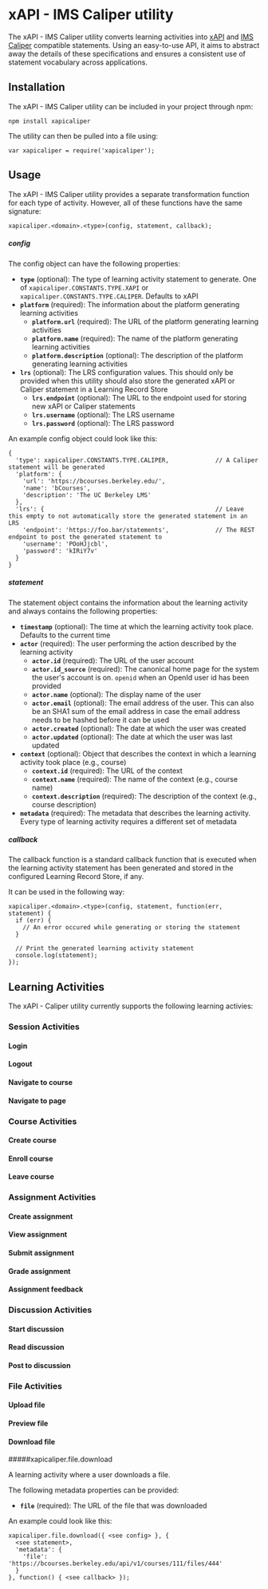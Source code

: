 # xAPI - IMS Caliper utility

The xAPI - IMS Caliper utility converts learning activities into [xAPI](https://github.com/adlnet/xAPI-Spec) and [IMS Caliper](https://www.imsglobal.org/activity/caliperram) compatible statements.
Using an easy-to-use API, it aims to abstract away the details of these specifications and ensures a consistent use of statement vocabulary across applications.

## Installation

The xAPI - IMS Caliper utility can be included in your project through npm:

```
npm install xapicaliper
```

The utility can then be pulled into a file using:

```
var xapicaliper = require('xapicaliper');
```

## Usage

The xAPI - IMS Caliper utility provides a separate transformation function for each type of activity.
However, all of these functions have the same signature:

```
xapicaliper.<domain>.<type>(config, statement, callback);
```

##### config

The config object can have the following properties:

* **`type`**                    (optional):             The type of learning activity statement to generate. One of `xapicaliper.CONSTANTS.TYPE.XAPI` or `xapicaliper.CONSTANTS.TYPE.CALIPER`. Defaults to xAPI
* **`platform`**                (required):             The information about the platform generating learning activities
  * **`platform.url`**          (required):             The URL of the platform generating learning activities
  * **`platform.name`**         (required):             The name of the platform generating learning activities
  * **`platform.description`**  (optional):             The description of the platform generating learning activities
* **`lrs`**                     (optional):             The LRS configuration values. This should only be provided when this utility should also store the generated xAPI or Caliper statement in a Learning Record Store
  * **`lrs.endpoint`**          (optional):             The URL to the endpoint used for storing new xAPI or Caliper statements
  * **`lrs.username`**          (optional):             The LRS username
  * **`lrs.password`**          (optional):             The LRS password

An example config object could look like this:

```
{
  'type': xapicaliper.CONSTANTS.TYPE.CALIPER,             // A Caliper statement will be generated
  'platform': {
    'url': 'https://bcourses.berkeley.edu/',
    'name': 'bCourses',
    'description': 'The UC Berkeley LMS'
  },
  'lrs': {                                                // Leave this empty to not automatically store the generated statement in an LRS
    'endpoint': 'https://foo.bar/statements',             // The REST endpoint to post the generated statement to
    'username': 'POoHJjcbl',
    'password': 'kIRiY7v'
  }
}
```

##### statement

The statement object contains the information about the learning activity and always contains the following properties:

* **`timestamp`**               (optional):             The time at which the learning activity took place. Defaults to the current time
* **`actor`**                   (required):             The user performing the action described by the learning activity
  * **`actor.id`**              (required):             The URL of the user account
  * **`actor.id_source`**       (required):             The canonical home page for the system the user's account is on. `openid` when an OpenId user id has been provided
  * **`actor.name`**            (optional):             The display name of the user
  * **`actor.email`**           (optional):             The email address of the user. This can also be an SHA1 sum of the email address in case the email address needs to be hashed before it can be used
  * **`actor.created`**         (optional):             The date at which the user was created
  * **`actor.updated`**         (optional):             The date at which the user was last updated
* **`context`**                 (optional):             Object that describes the context in which a learning activity took place (e.g., course)
  * **`context.id`**            (required):             The URL of the context
  * **`context.name`**          (required):             The name of the context (e.g., course name)
  * **`context.description`**   (required):             The description of the context (e.g., course description)
* **`metadata`**                (required):             The metadata that describes the learning activity. Every type of learning activity requires a different set of metadata

##### callback

The callback function is a standard callback function that is executed when the learning activity statement has been generated and stored in the configured Learning Record Store, if any.

It can be used in the following way:

```
xapicaliper.<domain>.<type>(config, statement, function(err, statement) {
  if (err) {
    // An error occured while generating or storing the statement
  }

  // Print the generated learning activity statement
  console.log(statement);
});
```

## Learning Activities

The xAPI - Caliper utility currently supports the following learning activies:

### Session Activities

#### Login

#### Logout

#### Navigate to course

#### Navigate to page

### Course Activities

#### Create course

#### Enroll course

#### Leave course

### Assignment Activities

#### Create assignment

#### View assignment

#### Submit assignment

#### Grade assignment

#### Assignment feedback

### Discussion Activities

#### Start discussion

#### Read discussion

#### Post to discussion

### File Activities

#### Upload file

#### Preview file

#### Download file

#####xapicaliper.file.download

A learning activity where a user downloads a file.

The following metadata properties can be provided:

* **`file`**          (required):             The URL of the file that was downloaded

An example could look like this:

```
xapicaliper.file.download({ <see config> }, {
  <see statement>,
  'metadata': {
    'file': 'https://bcourses.berkeley.edu/api/v1/courses/111/files/444'
  }
}, function() { <see callback> });
```
